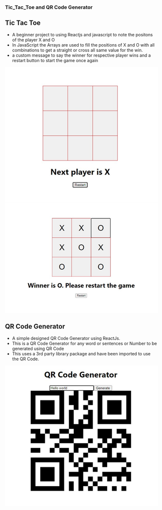 ### Tic_Tac_Toe and QR Code Generator

## Tic Tac Toe

- A beginner project to using Reactjs and javascript to note the positons of the player X and O
- In JavaScript the Arrays are used to fill the positions of X and O with all combinations to get a straight or cross all same value for the win.
- a custom message to say the winner for respective player wins and a restart button to start the game once again

![Result_img_Tic_Tac_Toe_App](Tic_Tac_Toe.jpg)
![Result_img_Tic_Tac_Toe_App](Tic_Tac_Toe_result.jpg)

## QR Code Generator

- A simple designed QR Code Generator using ReactJs.
- This is a QR Code Generator for any word or sentences or Number to be generated using QR Code
- This uses a 3rd party library package and have been imported to use the QR Code.

![Result_img_Tic_Tac_Toe_App](QR-Code_Result.jpg)
